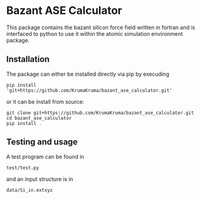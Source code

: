 # Bazant ASE Calculator
This package contains the bazant silicon force field written in fortran and is interfaced to python to use it within the atomic simulation environment package.

## Installation
The package can either be installed directly via pip by execuding
```
pip install 'git+https://github.com/KrumaKruma/bazant_ase_calculator.git'
```
or it can be install from source:
```
git clone git+https://github.com/KrumaKruma/bazant_ase_calculator.git
cd bazant_ase_calculator
pip install .
```

## Testing and usage
A test program can be found in
```
test/test.py
```
and an input structure is in
```
data/Si_in.extxyz
```

